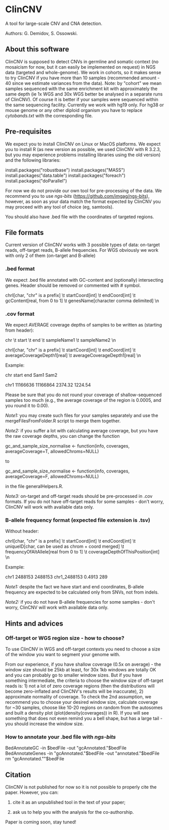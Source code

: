 # ClinCNV

A tool for large-scale CNV and CNA detection.

Authors: G. Demidov, S. Ossowski.

## About this software

ClinCNV is supposed to detect CNVs in germline and somatic context (no mosaicism for now, but it can easily be implemented on request) in NGS data (targeted and whole-genome). We work in cohorts, so it makes sense to try ClinCNV if you have more than 10 samples (recommended amount - 40 since we estimate variances from the data). Note: by "cohort" we mean samples sequenced with the same enrichment kit with approximately the same depth (ie 1x WGS and 30x WGS better be analysed in a separate runs of ClinCNV). Of course it is better if your samples were sequenced within the same sequencing facility. Currently we work with hg19 only. For hg38 or mouse genome or any other diploid organism you have to replace *cytobands.txt* with the corresponding file.

## Pre-requisites

We expect you to install ClinCNV on Linux or MacOS platforms. We expect you to install R (as new version as possible, we used ClinCNV with R 3.2.3, but you may experience problems installing libraries using the old version) and the following libraries: 

install.packages("robustbase")
install.packages("MASS")
install.packages("data.table")
install.packages("foreach")
install.packages("doParallel")

For now we do not provide our own tool for pre-processing of the data. We recommend you to use *ngs-bits* (https://github.com/imgag/ngs-bits), however, as soon as your data match the format expected by ClinCNV you may proceed with any tool of choice (eg, samtools).

You should also have .bed file with the coordinates of targeted regions.

## File formats

Current version of ClinCNV works with 3 possible types of data: on-target reads, off-target reads, B-allele frequencies. For WGS obviously we work with only 2 of them (on-target and B-allele)

### .bed format
We expect .bed file annotated with GC-content and (optionally) intersecting genes. Header should be removed or commented with # symbol.

chrI[char, "chr" is a prefix] \t startCoord[int] \t endCoord[int] \t gcContent[real, from 0 to 1] \t genesName[character comma delimited] \n

### .cov format
We expect AVERAGE coverage depths of samples to be written as (starting from header): 

chr \t start \t end \t sampleName1 \t sampleName2 \n

chrI[char, "chr" is a prefix] \t startCoord[int] \t endCoord[int] \t averageCoverageDepth1[real] \t averageCoverageDepth1[real] \n

Example: 

chr   start   end     Sam1     Sam2

chr1    11166636        11166864        2374.32 1224.54

Please be sure that you do not round your coverage of shallow-sequenced samples too much (e.g., the average coverage of the region is 0.0005, and you round it to 0.00).

*Note1:* you may create such files for your samples separately and use the mergeFilesFromFolder.R script to merge them together.

*Note2:* if you suffer a lot with calculating average coverage, but you have the raw coverage depths, you can change the function

gc_and_sample_size_normalise <- function(info, coverages, averageCoverage=T, allowedChroms=NULL)

to 

gc_and_sample_size_normalise <- function(info, coverages, averageCoverage=F, allowedChroms=NULL)

in the file generalHelpers.R.

*Note3:* on-target and off-target reads should be pre-processed in .cov formats. If you do not have off-target reads for some samples - don't worry, ClinCNV will work with available data only.

### B-allele frequency format (expected file extension is .tsv)

Without header:

chrI[char, "chr" is a prefix] \t startCoord[int] \t endCoord[int] \t uniqueID[char, can be used as chrom + coord merged] \t frequencyOfAltAllele[real from 0 to 1] \t coverageDepthOfThisPosition[int] \n

Example: 

chr1    2488153 2488153 chr1_2488153    0.4913  289

*Note1:* despite the fact we have start and end coordinates, B-allele frequency are expected to be calculated only from SNVs, not from indels.

*Note2:* if you do not have B-allele frequencies for some samples - don't worry, ClinCNV will work with available data only.



## Hints and advices

### Off-target or WGS region size - how to choose?

To use ClinCNV in WGS and off-target contexts you need to choose a size of the window you want to segment your genome with.

From our experience, if you have shallow coverage (0.5x on average) - the window size should be 25kb at least, for 30x 1kb windows are totally OK and you can probably go to smaller window sizes. But if you have something intermediate, the criteria to choose the window size of off-target reads is: 1) not a lot of zero coverage regions (then the distributions will become zero-inflated and ClinCNV's results will be inaccurate), 2) approximate normality of coverage. To check the 2nd assumption, we recommend you to choose your desired window size, calculate coverage for ~30 samples, choose like 10-20 regions on random from the autosomes and built a density plot (plot(density(coverages)) in R). If you will see something that does not even remind you a bell shape, but has a large tail - you should increase the window size.

### How to annotate your .bed file with *ngs-bits*

BedAnnotateGC -in $bedFile -out "gcAnnotated."$bedFile
BedAnnotateGenes -in "gcAnnotated."$bedFile -out "annotated."$bedFile
rm "gcAnnotated.""$bedFile




## Citation

ClinCNV is not published for now so it is not possible to properly cite the paper. However, you can: 

1) cite it as an unpublished tool in the text of your paper;

2) ask us to help you with the analysis for the co-authorship.

Paper is coming soon, stay tuned!